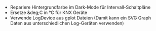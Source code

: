 * Repariere Hintergrundfarbe im Dark-Mode für Intervall-Schaltpläne
* Ersetze &amp;deg;C in °C für KNX Geräte
* Verwende LogDevice aus gplot Dateien (Damit kann ein SVG Graph Daten aus unterschiedlichen Log-Geräten verwenden)